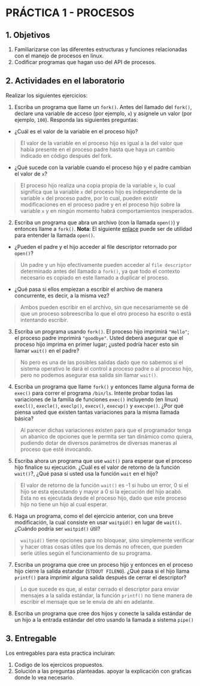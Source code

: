 # PRÁCTICA 1 - PROCESOS #

## 1. Objetivos ##
1. Familiarizarse con las diferentes estructuras y funciones relacionadas con el manejo de procesos en linux.
2. Codificar programas que hagan uso del API de procesos.

## 2. Actividades en el laboratorio ##

Realizar los siguientes ejercicios:

1. Escriba un programa que llame un ```fork()```. Antes del llamado del ```fork()```, declare una variable de acceso (por ejemplo, ```x```) y asígnele un valor (por ejemplo, ```100```). Responda las siguientes preguntas:
  * ¿Cuál es el valor de la variable en el proceso hijo?
  > El valor de la variable en el proceso hijo es igual a la del valor que había presente en el proceso padre hasta que haya un cambio indicado en código después del fork.
  * ¿Qué sucede con la variable cuando el proceso hijo y el padre cambian el valor de ```x```?
  > El proceso hijo realiza una copia propia de la variable ```x```, lo cual significa que la variable ```x``` del proceso hijo es independiente de la variable ```x``` del proceso padre, por lo cual, pueden existir modificaciones en el proceso padre y en el proceso hijo sobre la variable ```x``` y en ningún momento habrá comportamientos inesperados. 
2. Escriba un programa que abra un archivo (con la llamada ```open()```) y entonces llame a ```fork()```. **Nota**: El siguiente [enlace](https://www.geeksforgeeks.org/input-output-system-calls-c-create-open-close-read-write/) puede ser de utilidad para entender la llamada ```open()```.
  * ¿Pueden el padre y el hijo acceder al file descriptor retornado por ```open()```?
  > Un padre y un hijo efectivamente pueden acceder al ```file descriptor``` determinado antes del llamado a ```fork()```, ya que todo el contexto necesario es copiado en este llamado a duplicar el proceso.
  * ¿Qué pasa si ellos empiezan a escribir el archivo de manera concurrente, es decir, a la misma vez?
  > Ambos pueden escribir en el archivo, sin que necesariamente se dé que un proceso sobreescriba lo que el otro proceso ha escrito o está intentando escribir.
3. Escriba un programa usando ```fork()```. El proceso hijo imprimirá ```"Hello"```; el proceso padre imprimirá ```"goodbye"```. Usted deberá asegurar que el proceso hijo imprima en primer lugar; ¿usted podría hacer esto sin llamar ```wait()``` en el padre? 
  > No pero es una de las posibles salidas dado que no sabemos si el sistema operativo le dará el control a proceso padre o al proceso hijo, pero no podemos asegurar esa salida sin llamar ```wait()```. 
4. Escriba un programa que llame ```fork()``` y entonces llame alguna forma de ```exec()``` para correr el programa ```/bin/ls```. Intente probar todas las variaciones de la familia de funciones ```exec()``` incluyendo (en linux) ```execl()```, ```execle()```, ```execlp()```, ```execv()```, ```execvp()``` y ```execvpe()```. ¿Por qué piensa usted que existen tantas variaciones para la misma llamada básica?
  > Al parecer dichas variaciones existen para que el programador tenga un abanico de opciones que le permita ser tan dinámico como quiera, pudiendo dotar de diversos parámetros de diversas maneras al proceso que esté invocando.
5. Escriba ahora un programa que use ```wait()``` para esperar que el proceso hijo finalice su ejecución. ¿Cuál es el valor de retorno de la función ```wait()```?, ¿Qué pasa si usted usa la función ```wait``` en el hijo?
  > El valor de retorno de la función ```wait()``` es -1 si hubo un error, 0 si el hijo se esta ejecutando y mayor a 0 si la ejecución del hijo acabó. 
  > Esta no es ejecutada desde el proceso hijo, dado que este proceso hijo no tiene un hijo al cual esperar.
6. Haga un programa, como el del ejercicio anterior, con una breve modificación, la cual consiste en usar ```waitpid()``` en lugar de ```wait()```. ¿Cuándo podría ser ```waitpid()``` útil?
  >```waitpid()```  tiene opciones para no bloquear, sino simplemente verificar y hacer otras cosas útiles que los demás no ofrecen, que pueden serle útiles según el funcionamiento de su programa.
7. Escriba un programa que cree un proceso hijo y entonces en el proceso hijo cierre la salida estandar (```STDOUT FILENO```). ¿Qué pasa si el hijo llama ```printf()``` para imprimir alguna salida después de cerrar el descriptor?
  >Lo que sucede es que, al estar cerrado el descriptor para enviar mensajes a la salida estándar, la función ```printf()``` no tiene manera de escribir el mensaje que se le envía de ahí en adelante.
8. Escriba un programa que cree dos hijos y conecte la salida estándar de un hijo a la entrada estándar del otro usando la llamada a sistema ```pipe()```

## 3. Entregable ##

Los entregables para esta practica incluiran:
1. Codigo de los ejercicos propuestos.
2. Solución a las preguntas planteadas. apoyar la explicación con graficas donde lo vea necesario.
